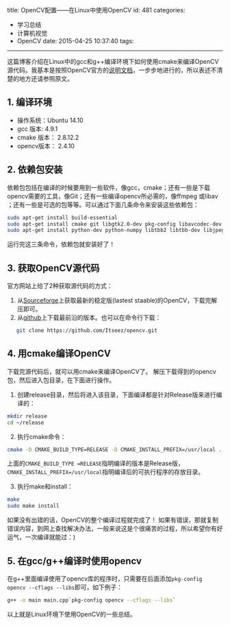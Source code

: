 title: OpenCV配置——在Linux中使用OpenCV
id: 481
categories:
  - 学习总结
  - 计算机视觉
  - OpenCV
date: 2015-04-25 10:37:40
tags:
---

这篇博客介绍在Linux中的gcc和g++编译环境下如何使用cmake来编译OpenCV源代码。我基本是按照OpenCV官方的[说明文档](http://docs.opencv.org/doc/tutorials/introduction/linux_install/linux_install.html)，一步步地进行的，所以表述不清楚的地方还请参照原文。

<!--more-->

## 1\. 编译环境

*   操作系统：Ubuntu 14.10
*   gcc 版本: 4.9.1
*   cmake 版本： 2.8.12.2
*   opencv版本： 2.4.10

## 2\. 依赖包安装

依赖包包括在编译的时候要用到一些软件，像gcc，cmake；还有一些是下载opencv需要的工具，像Git；还有一些编译opencv所必需的，像ffmpeg 或libav ；还有一些是可选的包等等。可以通过下面几条命令来安装这些依赖包：

```bash
sudo apt-get install build-essential 
sudo apt-get install cmake git libgtk2.0-dev pkg-config libavcodec-dev libavformat-dev libswscale-dev
sudo apt-get install python-dev python-numpy libtbb2 libtbb-dev libjpeg-dev libpng-dev libtiff-dev libjasper-dev libdc1394-22-dev
```

运行完这三条命令，依赖包就安装好了！


## 3\. 获取OpenCV源代码

官方网站上给了2种获取源代码的方式：

 1.  从[Sourceforge](http://sourceforge.net/projects/opencvlibrary/)上获取最新的稳定版(lastest staable)的OpenCV，下载完解压即可。
 2.  从[github](http://github.com/itseez/opencv)上下载最前沿的版本。也可以在命令行下载：
 ```bash
    git clone https://github.com/Itseez/opencv.git
 ```

## 4\. 用cmake编译OpenCV

下载完源代码后，就可以用cmake来编译OpenCV了。
解压下载得到的opencv包，然后进入包目录，在下面进行操作。

 1.  创建release目录，然后将进入该目录，下面编译都是针对Release版来进行编译的：

 ```bash
 mkdir release
 cd ~/release
 ```

 2.  执行cmake命令：

 ```bash
 cmake -D CMAKE_BUILD_TYPE=RELEASE -D CMAKE_INSTALL_PREFIX=/usr/local ..
 ```
 上面的`CMAKE_BUILD_TYPE =RELEASE`指明编译的版本是Release版，`CMAKE_INSTALL_PREFIX=/usr/local`指明编译后的可执行程序的存放目录。

 3.  执行make和install：

 ```bash
 make    
 sudo make install
 ```

 如果没有出错的话，OpenCV的整个编译过程就完成了！ 如果有错误，那就复制错误内容，到网上查找解决办法，一般来说这是个很痛苦的过程，所以希望你有好运气，一次编译就能过：)

## 5\. 在gcc/g++编译时使用opencv

在g++里面编译使用了opencv库的程序时，只需要在后面添加``pkg-config opencv --cflags --libs``即可，如下例子：

```bash
g++ -o main main.cpp`pkg-config opencv --cflags --libs`
```

以上就是Linux环境下使用OpenCV的一些总结。
